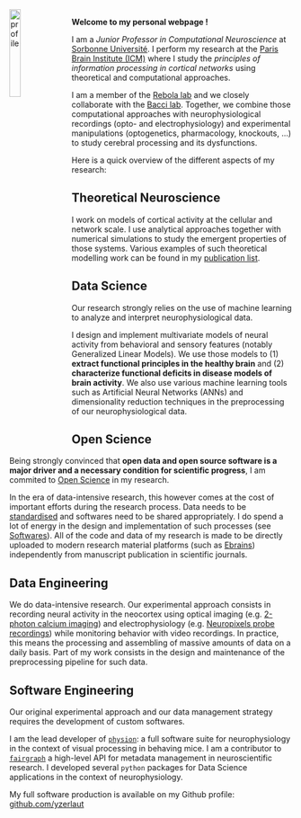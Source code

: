 <div><img src="../docs/profile.png" alt="profile" width="20%" align="left" style="margin-right: 10px"></div>

**Welcome to my personal webpage !**

I am a _Junior Professor in Computational Neuroscience_ at [Sorbonne Université](https://www.sorbonne-universite.fr/). I perform my research at the [Paris Brain Institute (ICM)](https://institutducerveau-icm.org/) where I study the *principles of information processing in cortical networks* using theoretical and computational approaches. 

I am a member of the [Rebola lab](https://therebolalab.org) and we closely collaborate with the [Bacci lab](https://baccilab.org). Together, we combine those computational approaches with neurophysiological recordings (opto- and electrophysiology) and experimental manipulations (optogenetics, pharmacology, knockouts, ...) to study cerebral processing and its dysfunctions.

Here is a quick overview of the different aspects of my research:

## Theoretical Neuroscience

I work on models of cortical activity at the cellular and network scale. I use analytical approaches together with numerical simulations to study the emergent properties of those systems. Various examples of such theoretical modelling work can be found in my [publication list](./publications.md).

## Data Science 

Our research strongly relies on the use of machine learning to analyze and interpret neurophysiological data. 

I design and implement multivariate models of neural activity from behavioral and sensory features (notably Generalized Linear Models). We use those models to (1) **extract functional principles in the healthy brain** and (2) **characterize functional deficits in disease models of brain activity**.
We also use various machine learning tools such as Artificial Neural Networks (ANNs) and dimensionality reduction techniques in the preprocessing of our neurophysiological data.

## Open Science

Being strongly convinced that **open data and open source software is a major driver and a necessary condition for scientific progress**, I am commited to [Open Science](https://en.wikipedia.org/wiki/Open_science) in my research. 

In the era of data-intensive research, this however comes at the cost of important efforts during the research process. 
Data needs to be [standardised](https://www.nature.com/articles/sdata201618) and softwares need to be shared appropriately. 
I do spend a lot of energy in the design and implementation of such processes (see [Softwares](./softwares)).
All of the code and data of my research is made to be directly uploaded to modern research material platforms (such as [Ebrains](https://ebrains.eu)) independently from manuscript publication in scientific journals.

## Data Engineering

We do data-intensive research. Our experimental approach consists in recording neural activity in the neocortex using optical imaging (e.g. [2-photon calcium imaging](https://www.nature.com/articles/s43586-022-00147-1)) and electrophysiology (e.g. [Neuropixels probe recordings](https://www.science.org/doi/abs/10.1126/science.abf4588)) while monitoring behavior with video recordings. In practice, this means the processing and assembling of massive amounts of data on a daily basis. Part of my work consists in the design and maintenance of the preprocessing pipeline for such data.

## Software Engineering

Our original experimental approach and our data management strategy requires the development of custom softwares.

I am the lead developer of [`physion`](https://github.com/yzerlaut/physion): a full software suite for neurophysiology in the context of visual processing in behaving mice. I am a contributor to [`fairgraph`](https://fairgraph.readthedocs.io) a high-level API for metadata management in neuroscientific research. I developed several `python` packages for Data Science applications in the context of neurophysiology.

My full software production is available on my Github profile: [github.com/yzerlaut](https://github.com/yzerlaut)

